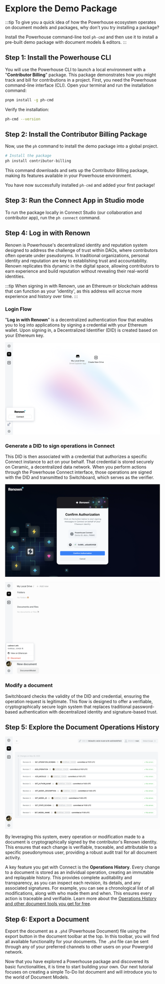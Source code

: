 # Explore the Demo Package

:::tip
To give you a quick idea of how the Powerhouse ecosystem operates on document models and packages, why don\'t you try installing a package?   

Install the Powerhouse command-line tool `ph-cmd` and then use it to install a pre-built demo package with document models & editors.
:::

## Step 1: Install the Powerhouse CLI

You will use the Powerhouse CLI to launch a local environment with a "**Contributor Billing**" package. This package demonstrates how you might track and bill for contributions in a project. First, you need the Powerhouse command-line interface (CLI). Open your terminal and run the installation command:

```bash
pnpm install -g ph-cmd
```

Verify the installation:

```bash
ph-cmd --version
```                                                   

## Step 2: Install the Contributor Billing Package

Now, use the `ph` command to install the demo package into a global project.

```bash
# Install the package
ph install contributor-billing
```

This command downloads and sets up the Contributor Billing package, making its features available in your Powerhouse environment.

You have now successfully installed `ph-cmd` and added your first package! 

## Step 3: Run the Connect App in Studio mode
To run the package locally in Connect Studio (our collaboration and contributor app), run the `ph connect` command. 

## Step 4: Log in with Renown

Renown is Powerhouse's decentralized identity and reputation system designed to address the challenge of trust within DAOs, where contributors often operate under pseudonyms. In traditional organizations, personal identity and reputation are key to establishing trust and accountability. Renown replicates this dynamic in the digital space, allowing contributors to earn experience and build reputation without revealing their real-world identities.


:::tip
When signing in with Renown, use an Ethereum or blockchain address that can function as your \'identity\', as this address will accrue more experience and history over time.
:::

### Login Flow 
"**Log in with Renown**" is a decentralized authentication flow that enables you to log into applications by signing a credential with your Ethereum wallet. Upon signing in, a Decentralized Identifier (DID) is created based on your Ethereum key. 

![Renown Login](./images/RenownLogin.png)

### Generate a DID to sign operations in Connect
This DID is then associated with a credential that authorizes a specific Connect instance to act on your behalf. That credential is stored securely on Ceramic, a decentralized data network. When you perform actions through the Powerhouse Connect interface, those operations are signed with the DID and transmitted to Switchboard, which serves as the verifier. 

![Renown Login](./images/ConnectAddress.png)

![Renown Login](./images/LoginComplete.png)

### Modify a document
Switchboard checks the validity of the DID and credential, ensuring the operation request is legitimate. This flow is designed to offer a verifiable, cryptographically secure login system that replaces traditional password-based authentication with decentralized identity and signature-based trust.

## Step 5: Explore the Document Operations History 

![Renown Login](./images/OperationsHistory.png)

By leveraging this system, every operation or modification made to a document is cryptographically signed by the contributor\'s Renown identity. This ensures that each change is verifiable, traceable, and attributable to a specific pseudonymous user, providing a robust audit trail for all document activity. 

A key feature you get with Connect is the **Operations History**. Every change to a document is stored as an individual operation, creating an immutable and replayable history. This provides complete auditability and transparency, as you can inspect each revision, its details, and any associated signatures. For example, you can see a chronological list of all modifications, along with who made them and when. This ensures every action is traceable and verifiable.
Learn more about the [Operations History and other document tools you get for free](../MasteryTrack/BuildingUserExperiences/DocumentTools/OperationHistory).

## Step 6: Export a Document

Export the document as a `.phd` (Powerhouse Document) file using the export button in the document toolbar at the top. In this toolbar, you will find all available functionality for your documents. The `.phd` file can be sent through any of your preferred channels to other users on your Powergrid network. 

Now that you have explored a Powerhouse package and discovered its basic functionalities, it is time to start building your own. 
Our next tutorial focuses on creating a simple To-Do list document and will introduce you to the world of Document Models. 

